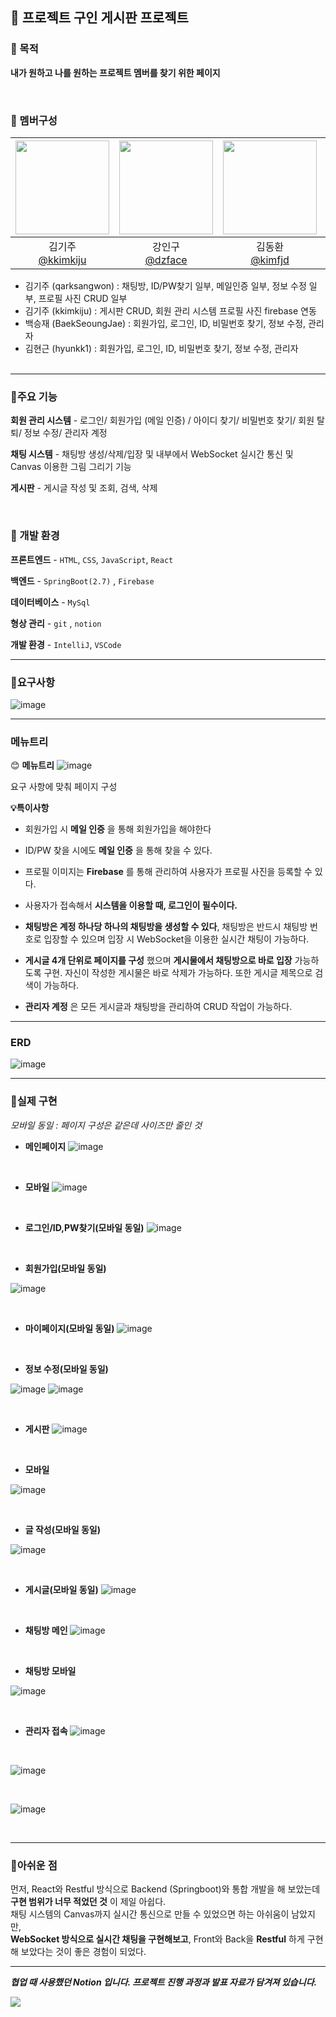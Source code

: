 💬 프로젝트 구인 게시판 프로젝트
---

### 🎯 목적
__내가 원하고 나를 원하는 프로젝트 멤버를 찾기 위한 페이지__

<br>

### 👥 멤버구성
|<img src="https://avatars.githubusercontent.com/u/161571071?v=4" width="150" height="150"/>|<img src="https://avatars.githubusercontent.com/u/74034344?v=4" width="150" height="150"/>|<img src="https://avatars.githubusercontent.com/u/161570977?v=4" width="150" height="150"/>|<img src="https://avatars.githubusercontent.com/u/49334905?v=4" width="150" height="150"/>|<img src="https://avatars.githubusercontent.com/u/129802296?v=4" width="150" height="150"/>|
|:-:|:-:|:-:|:-:|:-:|
|김기주<br/>[@kkimkiju](https://github.com/kkimkiju)|강인구<br/>[@dzface](https://github.com/dzface)|김동환<br/>[@kimfjd](https://github.com/kimfjd)|김세호<br/>[@tpgh1554](https://github.com/tpgh1554)|임정후<br/>[@limfarmer](https://github.com/limfarmer)|





  - 김기주 (qarksangwon) : 채팅방, ID/PW찾기 일부, 메일인증 일부, 정보 수정 일부, 프로필 사진 CRUD 일부
  - 김기주 (kkimkiju) : 게시판 CRUD, 회원 관리 시스템 프로필 사진 firebase 연동
  - 백승재 (BaekSeoungJae) : 회원가입, 로그인, ID, 비밀번호 찾기, 정보 수정, 관리자 
  - 김현근 (hyunkk1) :  회원가입, 로그인, ID, 비밀번호 찾기, 정보 수정, 관리자
<br><br>
---

### 📌주요 기능
__회원 관리 시스템__ - 로그인/ 회원가입 (메일 인증) / 아이디 찾기/ 비밀번호 찾기/ 회원 탈퇴/ 정보 수정/ 관리자 계정

__채팅 시스템__ - 채팅방 생성/삭제/입장 및 내부에서 WebSocket 실시간 통신 및 Canvas 이용한 그림 그리기 기능

__게시판__ - 게시글 작성 및 조회, 검색, 삭제

<br>

### 🔧 개발 환경
__프론트엔드__ - `HTML`, `CSS`, `JavaScript`, `React`

__백엔드__ - `SpringBoot(2.7)` , `Firebase`

__데이터베이스__ - `MySql`

__형상 관리__ - `git` , `notion`

__개발 환경__ - `IntelliJ`, `VSCode`

---

### 📜요구사항 
![image](https://github.com/qarksangwon/AskMe/assets/113305463/92d06d6b-01ed-405c-a2e6-d20d626d9681)

---

### 메뉴트리
😊 __메뉴트리__ 
![image](https://github.com/qarksangwon/AskMe/assets/113305463/32e6ae1d-48c0-4604-bb00-976373ec1090)

요구 사항에 맞춰 페이지 구성

__💡특이사항__
  - 회원가입 시 __메일 인증__ 을 통해 회원가입을 해야한다

  -  ID/PW 찾을 시에도 __메일 인증__ 을 통해 찾을 수 있다.

  -  프로필 이미지는 __Firebase__ 를 통해 관리하여 사용자가 프로필 사진을 등록할 수 있다.

  - 사용자가 접속해서 __시스템을 이용할 때, 로그인이 필수이다.__  

  - __채팅방은 계정 하나당 하나의 채팅방을 생성할 수 있다__, 채팅방은 반드시 채팅방 번호로 입장할 수 있으며 입장 시 WebSocket을 이용한 실시간 채팅이 가능하다.

  - __게시글 4개 단위로 페이지를 구성__ 했으며 __게시물에서 채팅방으로 바로 입장__ 가능하도록 구현. 자신이 작성한 게시물은 바로 삭제가 가능하다. 또한 게시글 제목으로 검색이 가능하다.

  - __관리자 계정__ 은 모든 게시글과 채팅방을 관리하여 CRUD 작업이 가능하다.



---

### ERD 
![image](https://github.com/qarksangwon/AskMe/assets/113305463/6ccbd005-419d-4399-91a1-fd93910ed3c9)


---

### 🎨실제 구현 
_모바일 동일 : 페이지 구성은 같은데 사이즈만 줄인 것_

- __메인페이지__
![image](https://github.com/qarksangwon/AskMe/assets/113305463/8f4775c3-a33c-4885-9e6f-5aa5dab9c28c)

<br>

- __모바일__
![image](https://github.com/qarksangwon/AskMe/assets/113305463/63221c57-9a17-4281-bddb-0ba87e13a940)

<br>

- __로그인/ID,PW찾기(모바일 동일)__
![image](https://github.com/qarksangwon/AskMe/assets/113305463/4f2d8cc4-f530-45dd-8f76-5b68dc1a7cce)

<br>

- __회원가입(모바일 동일)__
  
![image](https://github.com/qarksangwon/AskMe/assets/113305463/1b0cff0c-8b58-457d-b186-cd8b38e2f276)

<br>

- __마이페이지(모바일 동일)__
![image](https://github.com/qarksangwon/AskMe/assets/113305463/266ad9db-9293-4a25-a296-f02a9892103a)

<br>

- __정보 수정(모바일 동일)__
  
![image](https://github.com/qarksangwon/AskMe/assets/113305463/e92e1968-1eb4-4d6c-a17c-01aeede6bc4f)  ![image](https://github.com/qarksangwon/AskMe/assets/113305463/d765950d-c017-40fd-9c22-d3e98c385d73)


<br>

- __게시판__
![image](https://github.com/qarksangwon/AskMe/assets/113305463/5aa65c8a-5362-40cf-8130-8b3a8500e970)


<br>

- __모바일__
  
![image](https://github.com/qarksangwon/AskMe/assets/113305463/76fe859e-b269-4a2f-994a-4b2c13844d7b)

<br>

- __글 작성(모바일 동일)__
  
![image](https://github.com/qarksangwon/AskMe/assets/113305463/62e297d8-da2a-437c-8b2d-bb18e1b60dd8)

<br>

- __게시글(모바일 동일)__
![image](https://github.com/qarksangwon/AskMe/assets/113305463/871174ce-d5e5-4519-b4ce-1eddf4e48a18)

<br>

- __채팅방 메인__
![image](https://github.com/qarksangwon/AskMe/assets/113305463/50724f4b-9d4e-4d61-a5af-dd9a397a4ccd)


<br>

- __채팅방 모바일__
  
![image](https://github.com/qarksangwon/AskMe/assets/113305463/cee4dc9c-852c-424c-8266-84f5a3f07746)

<br>

- __관리자 접속__
![image](https://github.com/qarksangwon/AskMe/assets/113305463/a92b7374-1929-4db4-860f-74b0652dc363)

<br>

![image](https://github.com/qarksangwon/AskMe/assets/113305463/fbfa4d58-e156-4f8f-b8ad-0ddee92613c5)

<br>

![image](https://github.com/qarksangwon/AskMe/assets/113305463/94b15398-2b1c-4f84-9a2b-84b395480dae)

<br>


---
### 🙈아쉬운 점 ###
먼저, React와 Restful 방식으로 Backend (Springboot)와 통합 개발을 해 보았는데 __구현 범위가 너무 적었던 것__ 이 제일 아쉽다. 
<br>
채팅 시스템의 Canvas까지 실시간 통신으로 만들 수 있었으면 하는 아쉬움이 남았지만, <br>
__WebSocket 방식으로 실시간 채팅을 구현해보고__, Front와 Back을 __Restful__ 하게 구현해 보았다는 것이 좋은 경험이 되었다.

---

___협업 때 사용했던 Notion 입니다. 프로젝트 진행 과정과 발표 자료가 담겨져 있습니다.___

  <a href="https://www.notion.so/sangdolstudy/ASKME-0def579f2e314c96a7daf867d7866038">
    <img src="https://img.shields.io/badge/TeamProject-A374DB?style=for-the-badge&logo=notion&logoColor=#ECD53F">
  </a>
